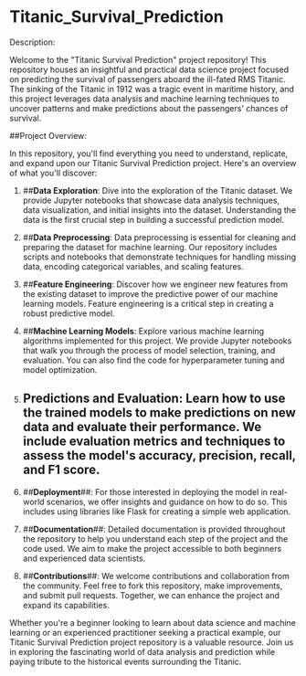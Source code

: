 # Titanic_Survival_Prediction


Description:

Welcome to the "Titanic Survival Prediction" project repository! This repository houses an insightful and practical data science project focused on predicting the survival of passengers aboard the ill-fated RMS Titanic. The sinking of the Titanic in 1912 was a tragic event in maritime history, and this project leverages data analysis and machine learning techniques to uncover patterns and make predictions about the passengers' chances of survival.

##Project Overview:

In this repository, you'll find everything you need to understand, replicate, and expand upon our Titanic Survival Prediction project. Here's an overview of what you'll discover:

1. ##**Data Exploration**: Dive into the exploration of the Titanic dataset. We provide Jupyter notebooks that showcase data analysis techniques, data visualization, and initial insights into the dataset. Understanding the data is the first crucial step in building a successful prediction model.

2. ##**Data Preprocessing**: Data preprocessing is essential for cleaning and preparing the dataset for machine learning. Our repository includes scripts and notebooks that demonstrate techniques for handling missing data, encoding categorical variables, and scaling features.

3. ##**Feature Engineering**: Discover how we engineer new features from the existing dataset to improve the predictive power of our machine learning models. Feature engineering is a critical step in creating a robust predictive model.

4. ##**Machine Learning Models**: Explore various machine learning algorithms implemented for this project. We provide Jupyter notebooks that walk you through the process of model selection, training, and evaluation. You can also find the code for hyperparameter tuning and model optimization.

5. ## **Predictions and Evaluation**: Learn how to use the trained models to make predictions on new data and evaluate their performance. We include evaluation metrics and techniques to assess the model's accuracy, precision, recall, and F1 score.

6. ##**Deployment**##: For those interested in deploying the model in real-world scenarios, we offer insights and guidance on how to do so. This includes using libraries like Flask for creating a simple web application.

7. ##**Documentation**##: Detailed documentation is provided throughout the repository to help you understand each step of the project and the code used. We aim to make the project accessible to both beginners and experienced data scientists.

8. ##**Contributions**##: We welcome contributions and collaboration from the community. Feel free to fork this repository, make improvements, and submit pull requests. Together, we can enhance the project and expand its capabilities.


Whether you're a beginner looking to learn about data science and machine learning or an experienced practitioner seeking a practical example, our Titanic Survival Prediction project repository is a valuable resource. Join us in exploring the fascinating world of data analysis and prediction while paying tribute to the historical events surrounding the Titanic.
